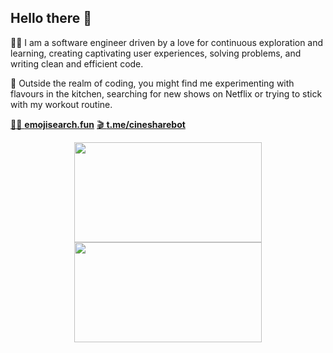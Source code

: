 ## Hello there 👋

👨‍💻 I am a software engineer driven by a love for continuous exploration and learning, creating captivating user experiences, solving problems, and writing clean and efficient code.

🏡 Outside the realm of coding, you might find me experimenting with flavours in the kitchen, searching for new shows on Netflix or trying to stick with my workout routine.

[🕵️‍♂️ **emojisearch.fun**](https://emojisearch.fun) [🎬 **t.me/cinesharebot**](https://t.me/cinesharebot)

<div align="center">
  <img style="width: 300px; height: 160px;" src="https://github-readme-stats.xanderbarkhatov.vercel.app/api/top-langs/?username=xanderbarkhatov&langs_count=8&layout=compact&hide_title=true&hide_border=true&custom_title=Languages&bg_color=00000000&text_color=64748b&title_color=ec4899&cache_seconds=172800" />
  <img style="width: 300px; height: 160px;" src="https://github-readme-stats.xanderbarkhatov.vercel.app/api?username=xanderbarkhatov&hide_rank=true&hide_title=true&count_private=true&show_icons=true&hide_border=true&bg_color=00000000&text_color=64748b&title_color=ec4899&icon_color=ec4899&card_width=300&cache_seconds=172800" />
</div>
